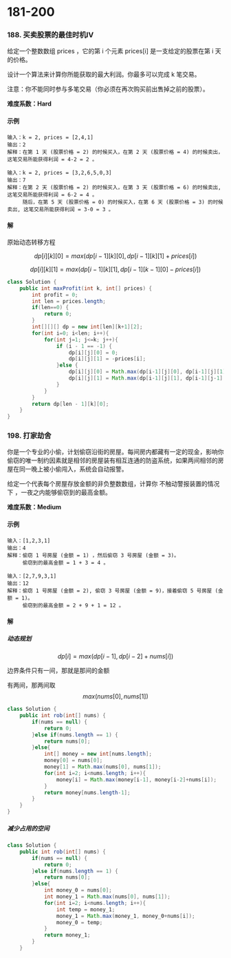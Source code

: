 # 181-200

### 188. 买卖股票的最佳时机IV

给定一个整数数组 prices ，它的第 i 个元素 prices[i] 是一支给定的股票在第 i 天的价格。

设计一个算法来计算你所能获取的最大利润。你最多可以完成 k 笔交易。

注意：你不能同时参与多笔交易（你必须在再次购买前出售掉之前的股票）。

**难度系数：Hard**

#### 示例

```markown
输入：k = 2, prices = [2,4,1]
输出：2
解释：在第 1 天 (股票价格 = 2) 的时候买入，在第 2 天 (股票价格 = 4) 的时候卖出，这笔交易所能获得利润 = 4-2 = 2 。

输入：k = 2, prices = [3,2,6,5,0,3]
输出：7
解释：在第 2 天 (股票价格 = 2) 的时候买入，在第 3 天 (股票价格 = 6) 的时候卖出, 这笔交易所能获得利润 = 6-2 = 4 。
     随后，在第 5 天 (股票价格 = 0) 的时候买入，在第 6 天 (股票价格 = 3) 的时候卖出, 这笔交易所能获得利润 = 3-0 = 3 。
```



#### 解

原始动态转移方程

$$dp[i][k][0] = max(dp[i-1][k][0], dp[i-1][k][1] + prices[i])$$

$$ dp[i][k][1] = max(dp[i-1][k][1], dp[i-1][k-1][0] - prices[i]) $$



```java
class Solution {
    public int maxProfit(int k, int[] prices) {
        int profit = 0;
        int len = prices.length;
        if(len==0) {
            return 0;
        }
        int[][][] dp = new int[len][k+1][2];
        for(int i=0; i<len; i++){
            for(int j=1; j<=k; j++){
                if (i - 1 == -1) {
                    dp[i][j][0] = 0;
                    dp[i][j][1] = -prices[i];
                }else {
                    dp[i][j][0] = Math.max(dp[i-1][j][0], dp[i-1][j][1] + prices[i]);
                    dp[i][j][1] = Math.max(dp[i-1][j][1], dp[i-1][j-1][0] - prices[i]);
                } 
            }
        }
        return dp[len - 1][k][0];
    }
}
```



### 198. 打家劫舍

你是一个专业的小偷，计划偷窃沿街的房屋。每间房内都藏有一定的现金，影响你偷窃的唯一制约因素就是相邻的房屋装有相互连通的防盗系统，如果两间相邻的房屋在同一晚上被小偷闯入，系统会自动报警。

给定一个代表每个房屋存放金额的非负整数数组，计算你 不触动警报装置的情况下 ，一夜之内能够偷窃到的最高金额。

**难度系数：Medium**

#### 示例

```markown
输入：[1,2,3,1]
输出：4
解释：偷窃 1 号房屋 (金额 = 1) ，然后偷窃 3 号房屋 (金额 = 3)。
     偷窃到的最高金额 = 1 + 3 = 4 。

输入：[2,7,9,3,1]
输出：12
解释：偷窃 1 号房屋 (金额 = 2), 偷窃 3 号房屋 (金额 = 9)，接着偷窃 5 号房屋 (金额 = 1)。
     偷窃到的最高金额 = 2 + 9 + 1 = 12 。
```



#### 解

##### 动态规划

$$ dp[i] = max(dp[i-1], dp[i-2]+nums[i] ) $$

边界条件只有一间，那就是那间的金额 

有两间，那两间取$$max(nums[0], nums[1]) $$

```java
class Solution {
    public int rob(int[] nums) {
        if(nums == null) {
            return 0;
        }else if(nums.length == 1) {
            return nums[0];
        }else{           
            int[] money = new int[nums.length];
            money[0] = nums[0];
            money[1] = Math.max(nums[0], nums[1]);
            for(int i=2; i<nums.length; i++){
                money[i] = Math.max(money[i-1], money[i-2]+nums[i]);
            }
            return money[nums.length-1];
        }    
    }
}
```

##### 减少占用的空间

```java
class Solution {
    public int rob(int[] nums) {
        if(nums == null) {
            return 0;
        }else if(nums.length == 1) {
            return nums[0];
        }else{           
            int money_0 = nums[0];
            int money_1 = Math.max(nums[0], nums[1]);
            for(int i=2; i<nums.length; i++){
                int temp = money_1;
                money_1 = Math.max(money_1, money_0+nums[i]);
                money_0 = temp;
            }
            return money_1;
        }    
    }
```

